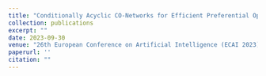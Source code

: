 ```yaml
---
title: "Conditionally Acyclic CO-Networks for Efficient Preferential Optimization"
collection: publications
excerpt: ""
date: 2023-09-30
venue: "26th European Conference on Artificial Intelligence (ECAI 2023)"
paperurl: ''
citation: ""
---
```

